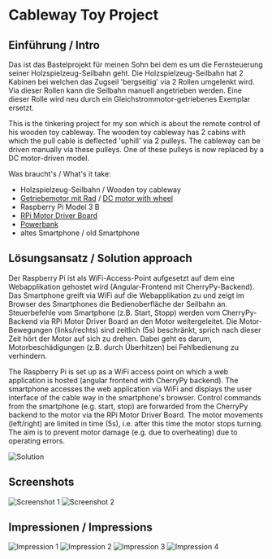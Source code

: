 # Cableway Toy Project

## Einführung / Intro

Das ist das Bastelprojekt für meinen Sohn bei dem es um die Fernsteuerung seiner Holzspielzeug-Seilbahn geht.
Die Holzspielzeug-Seilbahn hat 2 Kabinen bei welchen das Zugseil 'bergseitig' via 2 Rollen umgelenkt wird.
Via dieser Rollen kann die Seilbahn manuell angetrieben werden. Eine dieser Rolle wird neu durch ein Gleichstrommotor-getriebenes Exemplar ersetzt.

This is the tinkering project for my son which is about the remote control of his wooden toy cableway.
The wooden toy cableway has 2 cabins with which the pull cable is deflected 'uphill' via 2 pulleys.
The cableway can be driven manually via these pulleys. One of these pulleys is now replaced by a DC motor-driven model.

Was braucht's / What's it take:

- Holzspielzeug-Seilbahn / Wooden toy cableway
- [Getriebemotor mit Rad](https://www.reichelt.de/getriebemotor-mit-rad-3-9-v-welle-3-5-mm-com-motor-rad-p219038.html) / [DC motor with wheel](https://www.reichelt.de/getriebemotor-mit-rad-3-9-v-welle-3-5-mm-com-motor-rad-p219038.html)
- Raspberry Pi Model 3 B
- [RPi Motor Driver Board](https://www.waveshare.com/rpi-motor-driver-board.htm)
- [Powerbank](https://www.manualslib.com/manual/1192439/Tecxus-Tp-10000.html)
- altes Smartphone / old Smartphone

## Lösungsansatz / Solution approach

Der Raspberry Pi ist als WiFi-Access-Point aufgesetzt auf dem eine Webapplikation gehostet wird (Angular-Frontend mit CherryPy-Backend).
Das Smartphone greift via WiFi auf die Webapplikation zu und zeigt im Browser des Smartphones die Bedienoberfläche der Seilbahn an.
Steuerbefehle vom Smartphone (z.B. Start, Stopp) werden vom CherryPy-Backend via RPi Motor Driver Board an den Motor weitergeleitet.
Die Motor-Bewegungen (links/rechts) sind zeitlich (5s) beschränkt, sprich nach dieser Zeit hört der Motor auf sich zu drehen. Dabei geht es darum, Motorbeschädigungen (z.B. durch Überhitzen) bei Fehlbedienung zu verhindern.

The Raspberry Pi is set up as a WiFi access point on which a web application is hosted (angular frontend with CherryPy backend).
The smartphone accesses the web application via WiFi and displays the user interface of the cable way in the smartphone's browser.
Control commands from the smartphone (e.g. start, stop) are forwarded from the CherryPy backend to the motor via the RPi Motor Driver Board.
The motor movements (left/right) are limited in time (5s), i.e. after this time the motor stops turning. The aim is to prevent motor damage (e.g. due to overheating) due to operating errors.

![Solution](/screenshots/solution-blocks.PNG)


## Screenshots

![Screenshot 1](/screenshots/screenshot-1.PNG)
![Screenshot 2](/screenshots/screenshot-2.PNG)

## Impressionen / Impressions

![Impression 1](/screenshots/impression-1.jpg)
![Impression 2](/screenshots/impression-2.jpg)
![Impression 3](/screenshots/impression-4.jpg)
![Impression 4](/screenshots/impression-3.jpg)